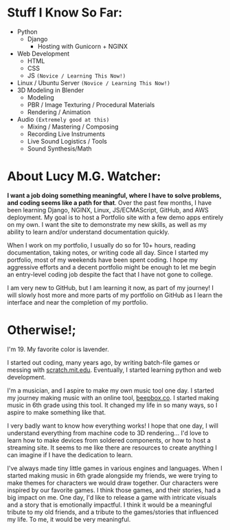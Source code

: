 # Stuff I Know So Far:

+ Python
    + Django
      + Hosting with Gunicorn + NGINX
+ Web Development
    + HTML
    + CSS
    + JS `(Novice / Learning This Now!)`
+ Linux / Ubuntu Server `(Novice / Learning This Now!)`
+ 3D Modeling in Blender
    + Modeling
    + PBR / Image Texturing / Procedural Materials 
    + Rendering / Animation
+ Audio `(Extremely good at this)`
    + Mixing / Mastering / Composing
    + Recording Live Instruments
    + Live Sound Logistics / Tools
    + Sound Synthesis/Math

# About Lucy M.G. Watcher:
  **I want a job doing something meaningful, where I have to solve problems, and coding seems like a path for that**. Over the past few months, I have been learning Django, NGINX, Linux, JS/ECMAScript, GitHub, and AWS deployment. My goal is to host a Portfolio site with a few demo apps entirely on my own. I want the site to demonstrate my new skills, as well as my ability to learn and/or understand documentation quickly. 
  
  When I work on my portfolio, I usually do so for 10+ hours, reading documentation, taking notes, or writing code all day. Since I started my portfolio, most of my weekends have been spent coding. I hope my aggressive efforts and a decent portfolio might be enough to let me begin an entry-level coding job despite the fact that I have not gone to college. 
  
  I am very new to GitHub, but I am learning it now, as part of my journey! I will slowly host more and more parts of my portfolio on GitHub as I learn the interface and near the completion of my portfolio.
  
# Otherwise!;
  I'm 19. My favorite color is lavender.
  
  I started out coding, many years ago, by writing batch-file games or messing with [scratch.mit.edu](https://scratch.mit.edu/). Eventually, I started learning python and web development.

  I'm a musician, and I aspire to make my own music tool one day. I started my journey making music with an online tool, [beepbox.co](https://github.com/johnnesky/beepbox). I started making music in 6th grade using this tool. It changed my life in so many ways, so I aspire to make something like that.

  I very badly want to know how everything works! I hope that one day, I will understand everything from machine code to 3D rendering... I'd love to learn how to make devices from soldered components, or how to host a streaming site. It seems to me like there are resources to create anything I can imagine if I have the dedication to learn.
  
  I've always made tiny little games in various engines and languages.  When I started making music in 6th grade alongside my friends, we were trying to make themes for characters we would draw together. Our characters were inspired by our favorite games. I think those games, and their stories, had a big impact on me. One day, I'd like to release a game with intricate visuals and a story that is emotionally impactful. I think it would be a meaningful tribute to my old friends, and a tribute to the games/stories that influenced my life. To me, it would be very meaningful.
